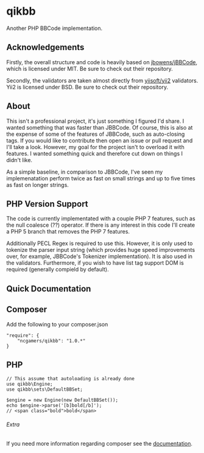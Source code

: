 # qikbb
Another PHP BBCode implementation.

Acknowledgements
----------------
Firstly, the overall structure and code is heavily based on [jbowens/jBBCode](https://github.com/jbowens/jBBCode/blob/master/composer.json),
which is licensed under MIT. Be sure to check out their repository.

Secondly, the validators are taken almost directly from [yiisoft/yii2](https://github.com/yiisoft/yii2) validators. Yii2 is
licensed under BSD. Be sure to check out their repository.


About
-----
This isn't a professional project, it's just something I figured I'd share. I wanted something that was faster than
JBBCode. Of course, this is also at the expense of some of the features of JBBCode, such as auto-closing tags.
If you would like to contribute then open an issue or pull request and I'll take a look. However, my goal for the
project isn't to overload it with features. I wanted something quick and therefore cut down on things I didn't like.

As a simple baseline, in comparison to JBBCode, I've seen my implemenatation perform twice as fast on small strings
and up to five times as fast on longer strings.


PHP Version Support
-----
The code is currently implementated with a couple PHP 7 features, such as the null coalesce (??) operator. If there
is any interest in this code I'll create a PHP 5 branch that removes the PHP 7 features.

Additionally PECL Regex is required to use this. However, it is only used to tokenize the parser input string (which
provides huge speed improvements over, for example, JBBCode's Tokenizer implementation). It is also used in the validators.
Furthermore, if you wish to have list tag support DOM is required (generally compield by default).


Quick Documentation
-------------------
## Composer
Add the following to your composer.json
```
"require": {
    "ncgamers/qikbb": "1.0.*"
}
```

## PHP

```
// This assume that autoloading is already done
use qikbb\Engine;
use qikbb\sets\DefaultBBSet;

$engine = new Engine(new DefaultBBSet());
echo $engine->parse('[b]bold[/b]');
// <span class="bold">bold</span>
```

###### Extra
If you need more information regarding composer see the [documentation](https://getcomposer.org/doc/00-intro.md).
